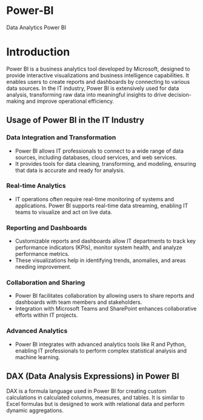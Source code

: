 # Power-BI
Data Analytics Power BI 

# Introduction
Power BI is a business analytics tool developed by Microsoft, designed to provide interactive visualizations and business intelligence capabilities. It enables users to create reports and dashboards by connecting to various data sources. In the IT industry, Power BI is extensively used for data analysis, transforming raw data into meaningful insights to drive decision-making and improve operational efficiency.

## Usage of Power BI in the IT Industry

### Data Integration and Transformation
- Power BI allows IT professionals to connect to a wide range of data sources, including databases, cloud services, and web services.
- It provides tools for data cleaning, transforming, and modeling, ensuring that data is accurate and ready for analysis.

### Real-time Analytics
- IT operations often require real-time monitoring of systems and applications. Power BI supports real-time data streaming, enabling IT teams to visualize and act on live data.

### Reporting and Dashboards
- Customizable reports and dashboards allow IT departments to track key performance indicators (KPIs), monitor system health, and analyze performance metrics.
- These visualizations help in identifying trends, anomalies, and areas needing improvement.

### Collaboration and Sharing
- Power BI facilitates collaboration by allowing users to share reports and dashboards with team members and stakeholders.
- Integration with Microsoft Teams and SharePoint enhances collaborative efforts within IT projects.

### Advanced Analytics
- Power BI integrates with advanced analytics tools like R and Python, enabling IT professionals to perform complex statistical analysis and machine learning.

## DAX (Data Analysis Expressions) in Power BI
DAX is a formula language used in Power BI for creating custom calculations in calculated columns, measures, and tables. It is similar to Excel formulas but is designed to work with relational data and perform dynamic aggregations.
